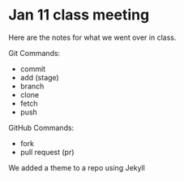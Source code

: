 # Jan 11 class meeting

Here are the notes for what we went over in class.

Git Commands:

* commit
* add (stage)
* branch
* clone
* fetch
* push

GitHub Commands:

* fork
* pull request (pr)

We added a theme to a repo using Jekyll

